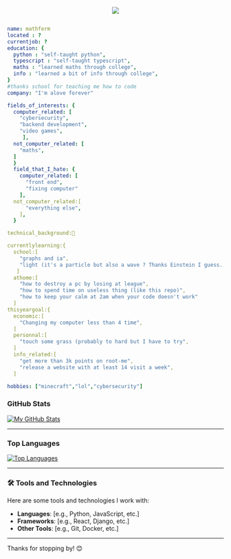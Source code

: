 <p align="center">
  <img src="https://capsule-render.vercel.app/api?text=Hey%20Everyone!%F0%9F%95%B9%EF%B8%8F&fontAlignY=30&animation=fadeIn&type=waving&color=gradient&height=250&theme=dark&desc=(I%20spent%20to%20much%20time%20on%20this)"/>
</p>

```yaml

name: mathferm
located : ?
currentjob: ?
education: {
  python : "self-taught python",
  typescript : "self-taught typescript",
  maths : "learned maths through college",
  info : "learned a bit of info through college",
}
#thanks school for teaching me how to code
company: "I'm alove forever"

fields_of_interests: {
  computer_related: [
    "cybersecurity",
    "backend development",
    "video games",
     ],
  not_computer_related: [
    "maths",
  ]
  }
  field_that_I_hate: {
    computer_related: [
      "front end",
      "fixing computer"
    ],
  not_computer_related:[
      "everything else",
    ],
  }

technical_background:🤡

currentlylearning:{
  school:[
    "graphs and ia",
    "light (it's a particle but also a wave ? Thanks Einstein I guess...",
   ]
  athome:[
    "how to destroy a pc by losing at league",
    "how to spend time on useless thing (like this repo)",
    "how to keep your calm at 2am when your code doesn't work"
  ]
thisyeargoal:{
  economic:[
    "Changing my computer less than 4 time",
  ]
  personnal:[
    "touch some grass (probably to hard but I have to try",
  ]
  info_related:[
    "get more than 3k points on root-me",
    "release a website with at least 14 visit a week",
  ]

hobbies: ["minecraft","lol","cybersecurity"]
```

### GitHub Stats
[![My GitHub Stats](https://github-readme-stats.vercel.app/api?username=mathferm&show_icons=true&theme=radical)](https://github.com/anuraghazra/github-readme-stats)

---

### Top Languages
[![Top Languages](https://github-readme-stats.vercel.app/api/top-langs/?username=mathferm&layout=compact&theme=radical)](https://github.com/anuraghazra/github-readme-stats)

---

### 🛠️ Tools and Technologies
Here are some tools and technologies I work with:

- **Languages**: [e.g., Python, JavaScript, etc.]
- **Frameworks**: [e.g., React, Django, etc.]
- **Other Tools**: [e.g., Git, Docker, etc.]

---

Thanks for stopping by! 😊

<!--
**mathferm/mathferm** is a ✨ _special_ ✨ repository because its `README.md` (this file) appears on your GitHub profile.

Here are some ideas to get you started:

- 🔭 I’m currently working on ...
- 🌱 I’m currently learning ...
- 👯 I’m looking to collaborate on ...
- 🤔 I’m looking for help with ...
- 💬 Ask me about ...
- 📫 How to reach me: ...
- 😄 Pronouns: ...
- ⚡ Fun fact: ...
-->
